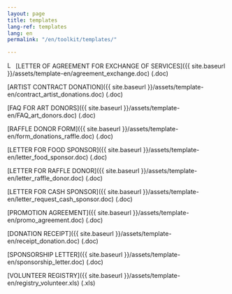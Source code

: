 ```yaml
---
layout: page
title: templates
lang-ref: templates
lang: en
permalink: "/en/toolkit/templates/"

---
```

<img src="{{ site.baseurl }}/assets/img/archive.svg" width="15px" alt="LETTER OF AGREEMENT FOR EXCHANGE OF SERVICES"/> [LETTER OF AGREEMENT FOR EXCHANGE OF SERVICES]({{ site.baseurl }}/assets/template-en/agreement_exchange.doc) (.doc)

[ARTIST CONTRACT DONATION]({{ site.baseurl }}/assets/template-en/contract_artist_donations.doc) (.doc)

[FAQ FOR ART DONORS]({{ site.baseurl }}/assets/template-en/FAQ_art_donors.doc) (.doc)

[RAFFLE DONOR FORM]({{ site.baseurl }}/assets/template-en/form_donations_raffle.doc) (.doc)

[LETTER FOR FOOD SPONSOR]({{ site.baseurl }}/assets/template-en/letter_food_sponsor.doc) (.doc)

[LETTER FOR RAFFLE DONOR]({{ site.baseurl }}/assets/template-en/letter_raffle_donor.doc) (.doc)

[LETTER FOR CASH SPONSOR]({{ site.baseurl }}/assets/template-en/letter_request_cash_sponsor.doc) (.doc)

[PROMOTION AGREEMENT]({{ site.baseurl }}/assets/template-en/promo_agreement.doc) (.doc)

[DONATION RECEIPT]({{ site.baseurl }}/assets/template-en/receipt_donation.doc) (.doc)

[SPONSORSHIP LETTER]({{ site.baseurl }}/assets/template-en/sponsorship_letter.doc) (.doc)

[VOLUNTEER REGISTRY]({{ site.baseurl }}/assets/template-en/registry_volunteer.xls) (.xls)